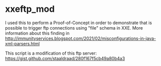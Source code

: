 # xxeftp_mod
I used this to perform a Proof-of-Concept in order to demonstrate that is possible to trigger ftp connections using "file" schema in XXE. More information about this finding in http://immunityservices.blogspot.com/2021/02/misconfigurations-in-java-xml-parsers.html

This script is a modification of this ftp server: https://gist.github.com/staaldraad/280f167f5cb49a80b4a3
